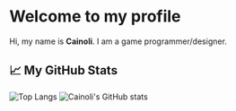# Welcome to my profile
Hi, my name is **Cainoli**. I am a game programmer/designer.

## &#x1f4c8; My GitHub Stats
![Top Langs](https://github-readme-stats.vercel.app/api/top-langs/?username=Cainoli&hide=md,txt&count_private=true&theme=dark&layout=compact&show_icons=true)
![Cainoli's GitHub stats](https://github-readme-stats.vercel.app/api?username=Cainoli&count_private=true&theme=dark&show_icons=true&hide=stars)
